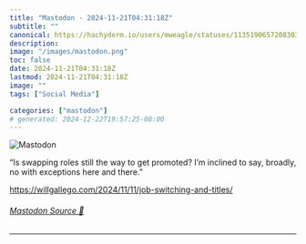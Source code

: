 ```yaml
---
title: "Mastodon - 2024-11-21T04:31:18Z"
subtitle: ""
canonical: https://hachyderm.io/users/mweagle/statuses/113519065720830367
description:
image: "/images/mastodon.png"
toc: false
date: 2024-11-21T04:31:18Z
lastmod: 2024-11-21T04:31:18Z
image: ""
tags: ["Social Media"]

categories: ["mastodon"]
# generated: 2024-12-22T19:57:25-08:00
---
```

![Mastodon](/images/mastodon.png)

<p>“Is swapping roles still the way to get promoted? I’m inclined to say, broadly, no with exceptions here and there.”</p><p><a href="https://willgallego.com/2024/11/11/job-switching-and-titles/" target="_blank" rel="nofollow noopener noreferrer" translate="no"><span class="invisible">https://</span><span class="ellipsis">willgallego.com/2024/11/11/job</span><span class="invisible">-switching-and-titles/</span></a></p>


###### [Mastodon Source 🐘](https://hachyderm.io/@mweagle/113519065720830367)

___
